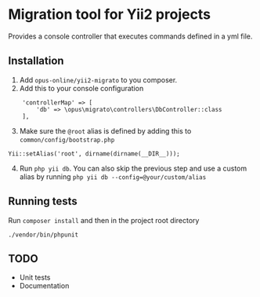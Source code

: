 
Migration tool for Yii2 projects
============================

Provides a console controller that executes commands defined in a yml file. 

Installation
------------
1. Add `opus-online/yii2-migrato` to you composer. 
2. Add this to your console configuration
```
    'controllerMap' => [
        'db' => \opus\migrato\controllers\DbController::class
    ],
```
3. Make sure the `@root` alias is defined by adding this to `common/config/bootstrap.php`
```
Yii::setAlias('root', dirname(dirname(__DIR__)));
```
4. Run `php yii db`. You can also skip the previous step and use a custom alias by running `php yii db --config=@your/custom/alias`

Running tests
-------------
Run `composer install` and then in the project root directory
```
./vendor/bin/phpunit
```

TODO
----
* Unit tests
* Documentation
